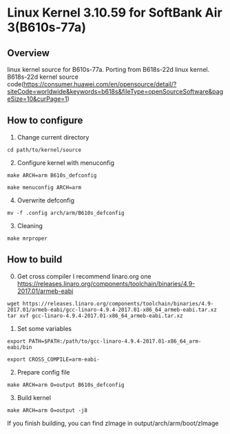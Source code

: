 # Linux Kernel 3.10.59 for SoftBank Air 3(B610s-77a)  

Overview
------------
linux kernel source for B610s-77a. Porting from B618s-22d linux kernel.  
B618s-22d kernel source code(https://consumer.huawei.com/en/opensource/detail/?siteCode=worldwide&keywords=b618s&fileType=openSourceSoftware&pageSize=10&curPage=1)  

How to configure  
------------  
1. Change current directory  
```
cd path/to/kernel/source
```  
2. Configure kernel with menuconfig  
```
make ARCH=arm B610s_defconfig

make menuconfig ARCH=arm 
```
4. Overwrite defconfig
```
mv -f .config arch/arm/B610s_defconfig
```
3. Cleaning  
```
make mrproper
```

How to build  
------------  
0. Get cross compiler
I recommend linaro.org one
https://releases.linaro.org/components/toolchain/binaries/4.9-2017.01/armeb-eabi  
```
wget https://releases.linaro.org/components/toolchain/binaries/4.9-2017.01/armeb-eabi/gcc-linaro-4.9.4-2017.01-x86_64_armeb-eabi.tar.xz
tar xvf gcc-linaro-4.9.4-2017.01-x86_64_armeb-eabi.tar.xz
```
1. Set some variables  
```
export PATH=$PATH:/path/to/gcc-linaro-4.9.4-2017.01-x86_64_arm-eabi/bin

export CROSS_COMPILE=arm-eabi-
```
2. Prepare config file  
```
make ARCH=arm O=output B610s_defconfig
```  
3. Build kernel  
```
make ARCH=arm O=output -j8
```
If you finish building, you can find zImage in output/arch/arm/boot/zImage  


